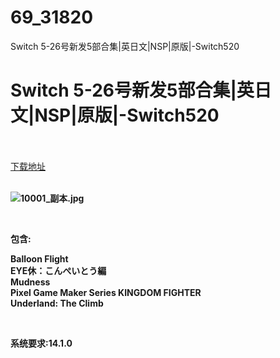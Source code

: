 # 69_31820
Switch 5-26号新发5部合集|英日文|NSP|原版|-Switch520
# Switch 5-26号新发5部合集|英日文|NSP|原版|-Switch520
 <br/></br>
[下载地址](https://www.switch520.cc/article/31820 "下载地址")
<br/></br>

<p><strong><img title="10001_副本.jpg" src="https://www.switch520.cc/muke_img/2022_05_26_ca839ec28f083.jpg" alt="10001_副本.jpg"></strong></p>
<p>&nbsp;</p>
<p><strong>包含:</strong></p>
<p><strong>Balloon Flight</strong><br>
<strong>EYE休：こんぺいとう編</strong><br>
<strong>Mudness</strong><br>
<strong>Pixel Game Maker Series KINGDOM FIGHTER</strong><br>
<strong>Underland: The Climb</strong></p>
<p>&nbsp;</p>
<p><strong>系统要求:14.1.0</strong></p>



